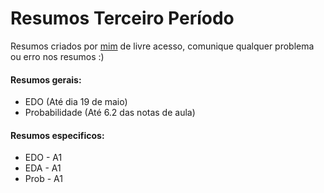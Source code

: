 # Resumos Terceiro Período
  Resumos criados por [mim](https://github.com/wellington36) de livre acesso, comunique qualquer problema ou erro nos resumos :)

#### Resumos gerais:

- EDO 			    (Até dia 19 de maio)
- Probabilidade (Até 6.2 das notas de aula)

#### Resumos especificos:

- EDO - A1
- EDA - A1
- Prob - A1
